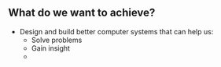 ## What do we want to achieve?
- Design and build better computer systems that can help us:
	- Solve problems
	- Gain insight
	- 